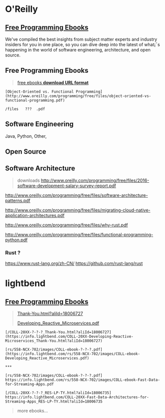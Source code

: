 # O'Reilly
## [Free Programming Ebooks](http://www.oreilly.com/programming/free/)

We've compiled the best insights from subject matter experts and industry insiders for you in one place, 
so you can dive deep into the latest of what¡¯s happening in the world of software engineering, architecture, and open source. 

## Free Programming Ebooks

> [free ebooks **download URL format**](http://www.oreilly.com/programming/free/files/?-?-?.pdf)

```demo
[Object-Oriented vs. Functional Programming](http://www.oreilly.com/programming/free/files/object-oriented-vs-functional-programming.pdf)

/files   ???  .pdf

```

## Software Engineering

Java, Python, Other, 

## Open Source


## Software Architecture

> downloads
> http://www.oreilly.com/programming/free/files/2016-software-development-salary-survey-report.pdf

http://www.oreilly.com/programming/free/files/software-architecture-patterns.pdf

http://www.oreilly.com/programming/free/files/migrating-cloud-native-application-architectures.pdf

http://www.oreilly.com/programming/free/files/why-rust.pdf

http://www.oreilly.com/programming/free/files/functional-programming-python.pdf



### Rust ?
https://www.rust-lang.org/zh-CN/
https://github.com/rust-lang/rust





# lightbend
## [Free Programming Ebooks](https://www.lightbend.com/resources/e-books)

> [Thank-You.html?aliId=18006727](https://info.lightbend.com/COLL-20XX-Developing-Reactive-Microservices_Thank-You.html?aliId=18006727)
>
> [Developing_Reactive_Microservices.pdf](https://info.lightbend.com/rs/558-NCX-702/images/COLL-ebook-Developing_Reactive_Microservices.pdf)

```code
[/COLL-20XX-?-?-?_Thank-You.html?aliId=18006727](https://info.lightbend.com/COLL-20XX-Developing-Reactive-Microservices_Thank-You.html?aliId=18006727)

[rs/558-NCX-702/images/COLL-ebook-?-?-?.pdf](https://info.lightbend.com/rs/558-NCX-702/images/COLL-ebook-Developing_Reactive_Microservices.pdf)

***

[rs/558-NCX-702/images/COLL-ebook-?-?-?.pdf]
https://info.lightbend.com/rs/558-NCX-702/images/COLL-ebook-Fast-Data-for-Streaming-Apps.pdf

[/COLL-20XX-?-?-?_RES-LP-TY.html?aliId=18006735]
https://info.lightbend.com/COLL-20XX-Fast-Data-Architectures-for-Streaming-Apps_RES-LP-TY.html?aliId=18006735
```


> more ebooks...
